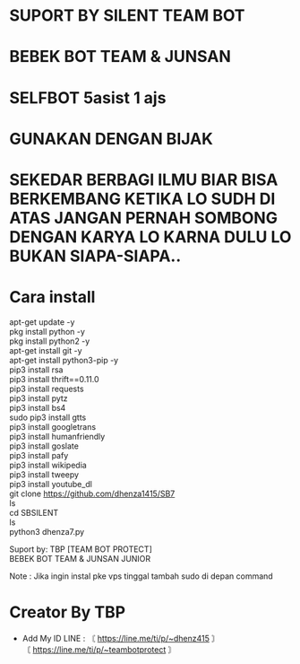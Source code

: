 # SUPORT BY SILENT TEAM BOT<br>
# BEBEK BOT TEAM & JUNSAN<br>
# SELFBOT 5asist 1 ajs <br>

# GUNAKAN DENGAN BIJAK <br>
# SEKEDAR BERBAGI ILMU BIAR BISA BERKEMBANG KETIKA LO SUDH DI ATAS JANGAN PERNAH SOMBONG DENGAN KARYA LO KARNA DULU LO BUKAN SIAPA-SIAPA.. <br>


# Cara install <br>

apt-get update -y <br>
pkg install python -y <br>
pkg install python2 -y <br>
apt-get install git -y <br>
apt-get install python3-pip -y <br> 
pip3 install rsa <br> 
pip3 install thrift==0.11.0 <br> 
pip3 install requests <br> 
pip3 install pytz <br> 
pip3 install bs4 <br> 
sudo pip3 install gtts <br> 
pip3 install googletrans <br> 
pip3 install humanfriendly<br> 
pip3 install goslate<br> 
pip3 install pafy<br> 
pip3 install wikipedia <br> 
pip3 install tweepy<br> 
pip3 install youtube_dl<br> 
git clone https://github.com/dhenza1415/SB7<br> 
ls<br> 
cd SBSILENT<br> 
ls<br> 
python3 dhenza7.py<br> 


Suport by: TBP [TEAM BOT PROTECT]<br> 
                BEBEK BOT TEAM & JUNSAN JUNIOR <br> 
          
Note : Jika ingin instal pke vps tinggal tambah sudo di depan command<br> 


 # Creator By TBP <br> 
- Add My ID LINE : 〘 https://line.me/ti/p/~dhenz415 〙<br> 
                   〘 https://line.me/ti/p/~teambotprotect 〙<br> 

